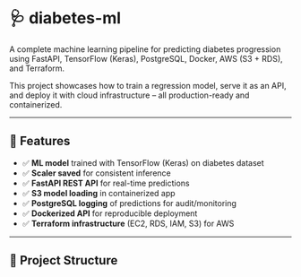 # 🩺 diabetes-ml

A complete machine learning pipeline for predicting diabetes progression using FastAPI, TensorFlow (Keras), PostgreSQL, Docker, AWS (S3 + RDS), and Terraform.

This project showcases how to train a regression model, serve it as an API, and deploy it with cloud infrastructure – all production-ready and containerized.

---

## 🚀 Features

- ✅ **ML model** trained with TensorFlow (Keras) on diabetes dataset
- ✅ **Scaler saved** for consistent inference
- ✅ **FastAPI REST API** for real-time predictions
- ✅ **S3 model loading** in containerized app
- ✅ **PostgreSQL logging** of predictions for audit/monitoring
- ✅ **Dockerized API** for reproducible deployment
- ✅ **Terraform infrastructure** (EC2, RDS, IAM, S3) for AWS

---

## 📁 Project Structure


